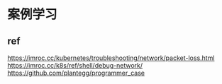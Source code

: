 # 案例学习
## ref
https://imroc.cc/kubernetes/troubleshooting/network/packet-loss.html
https://imroc.cc/k8s/ref/shell/debug-network/
https://github.com/plantegg/programmer_case